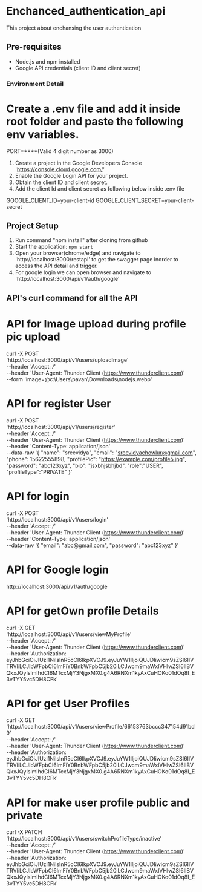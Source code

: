 # Enchanced_authentication_api

This project about enchansing the user authentication

## Pre-requisites

- Node.js and npm installed
- Google API credentials (client ID and client secret)

### Environment Detail

# Create a .env file and add it inside root folder and paste the following env variables.

PORT=\*\*\*\*(Valid 4 digit number as 3000)

1. Create a project in the Google Developers Console 'https://console.cloud.google.com/'
2. Enable the Google Login API for your project.
3. Obtain the client ID and client secret.
4. Add the client Id and client secret as following below inside .env file

GOOGLE_CLIENT_ID=your-client-id
GOOGLE_CLIENT_SECRET=your-client-secret

## Project Setup

1. Run command "npm install" after cloning from github
2. Start the application: `npm start`
3. Open your browser(chrome/edge) and navigate to 'http://localhost:3000/restapi' to get the swagger page inorder to access the API detail and trigger.
4. For google login we can open browser and navigate to 'http://localhost:3000/api/v1/auth/google'

## API's curl command for all the API

# API for Image upload during profile pic upload

curl -X POST \
 'http://localhost:3000/api/v1/users/uploadImage' \
 --header 'Accept: _/_' \
 --header 'User-Agent: Thunder Client (https://www.thunderclient.com)' \
 --form 'image=@c:\Users\pavan\Downloads\nodejs.webp'

# API for register User

curl -X POST \
 'http://localhost:3000/api/v1/users/register' \
 --header 'Accept: _/_' \
 --header 'User-Agent: Thunder Client (https://www.thunderclient.com)' \
 --header 'Content-Type: application/json' \
 --data-raw '{
"name": "sreevidya",
"email": "sreevidyachowlur@gmail.com",
"phone": 15622555898,
"profilePic": "https://example.com/profile5.jpg",
"password": "abc123xyz",
"bio": "jsxbhjsbhjbd",
"role":"USER",
"profileType":"PRIVATE"
}'

# API for login

curl -X POST \
 'http://localhost:3000/api/v1/users/login' \
 --header 'Accept: _/_' \
 --header 'User-Agent: Thunder Client (https://www.thunderclient.com)' \
 --header 'Content-Type: application/json' \
 --data-raw '{
"email": "abc@gmail.com",
"password": "abc123xyz"
}'

# API for Google login

http://localhost:3000/api/v1/auth/google

# API for getOwn profile Details

curl -X GET \
 'http://localhost:3000/api/v1/users/viewMyProfile' \
 --header 'Accept: _/_' \
 --header 'User-Agent: Thunder Client (https://www.thunderclient.com)' \
 --header 'Authorization: eyJhbGciOiJIUzI1NiIsInR5cCI6IkpXVCJ9.eyJuYW1lIjoiQUJDIiwicm9sZSI6IlVTRVIiLCJlbWFpbCI6ImFiY0BnbWFpbC5jb20iLCJwcm9maWxlVHlwZSI6IlBVQkxJQyIsImlhdCI6MTcxMjY3NjgxMX0.g4A6RNXm1kyAxCuHOKo01dOq8I_E3vTYY5vc5DH8CFk'

# API for get User Profiles

curl -X GET \
 'http://localhost:3000/api/v1/users/viewProfile/66153763bccc347154d91bd9' \
 --header 'Accept: _/_' \
 --header 'User-Agent: Thunder Client (https://www.thunderclient.com)' \
 --header 'Authorization: eyJhbGciOiJIUzI1NiIsInR5cCI6IkpXVCJ9.eyJuYW1lIjoiQUJDIiwicm9sZSI6IlVTRVIiLCJlbWFpbCI6ImFiY0BnbWFpbC5jb20iLCJwcm9maWxlVHlwZSI6IlBVQkxJQyIsImlhdCI6MTcxMjY3NjgxMX0.g4A6RNXm1kyAxCuHOKo01dOq8I_E3vTYY5vc5DH8CFk'

# API for make user profile public and private

curl -X PATCH \
 'http://localhost:3000/api/v1/users/switchProfileType/inactive' \
 --header 'Accept: _/_' \
 --header 'User-Agent: Thunder Client (https://www.thunderclient.com)' \
 --header 'Authorization: eyJhbGciOiJIUzI1NiIsInR5cCI6IkpXVCJ9.eyJuYW1lIjoiQUJDIiwicm9sZSI6IlVTRVIiLCJlbWFpbCI6ImFiY0BnbWFpbC5jb20iLCJwcm9maWxlVHlwZSI6IlBVQkxJQyIsImlhdCI6MTcxMjY3NjgxMX0.g4A6RNXm1kyAxCuHOKo01dOq8I_E3vTYY5vc5DH8CFk'
